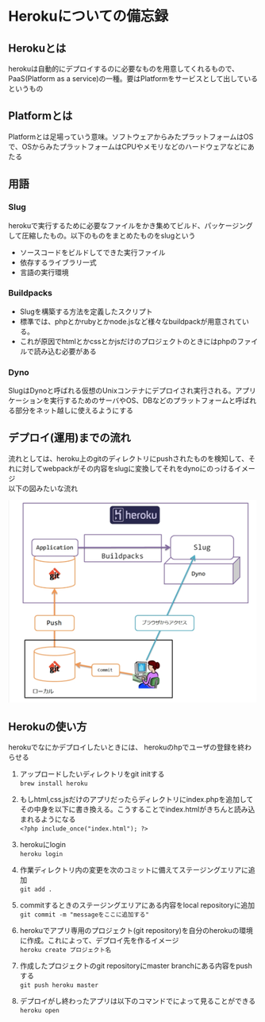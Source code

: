 # Herokuについての備忘録
## Herokuとは
herokuは自動的にデプロイするのに必要なものを用意してくれるもので、PaaS(Platform as a service)の一種。要はPlatformをサービスとして出しているというもの

## Platformとは
Platformとは足場っていう意味。ソフトウェアからみたプラットフォームはOSで、OSからみたプラットフォームはCPUやメモリなどのハードウェアなどにあたる

## 用語
### Slug
herokuで実行するために必要なファイルをかき集めてビルド、パッケージングして圧縮したもの。以下のものをまとめたものをslugという
- ソースコードをビルドしてできた実行ファイル
- 依存するライブラリ一式
- 言語の実行環境  
  

### Buildpacks
- Slugを構築する方法を定義したスクリプト
- 標準では、phpとかrubyとかnode.jsなど様々なbuildpackが用意されている。
- これが原因でhtmlとかcssとかjsだけのプロジェクトのときにはphpのファイルで読み込む必要がある

### Dyno
SlugはDynoと呼ばれる仮想のUnixコンテナにデプロイされ実行される。アプリケーションを実行するためのサーバやOS、DBなどのプラットフォームと呼ばれる部分をネット越しに使えるようにする

## デプロイ(運用)までの流れ
流れとしては、heroku上のgitのディレクトリにpushされたものを検知して、それに対してwebpackがその内容をslugに変換してそれをdynoにのっけるイメージ  
以下の図みたいな流れ  

<img src="heroku_structure.png" alt="図1" width=500px>

## Herokuの使い方
herokuでなにかデプロイしたいときには、
herokuのhpでユーザの登録を終わらせる

1. アップロードしたいディレクトリをgit initする  
`brew install heroku`

2. もしhtml,css,jsだけのアプリだったらディレクトリにindex.phpを追加してその中身を以下に書き換える。こうすることでindex.htmlがきちんと読み込まれるようになる  
`<?php include_once("index.html"); ?>`

3. herokuにlogin  
`heroku login`  

4. 作業ディレクトリ内の変更を次のコミットに備えてステージングエリアに追加  
`git add .`  

5. commitするときのステージングエリアにある内容をlocal repositoryに追加  
`git commit -m "messageをここに追加する"`  

6. herokuでアプリ専用のプロジェクト(git repository)を自分のherokuの環境に作成。これによって、デプロイ先を作るイメージ  
`heroku create プロジェクト名`  

7. 作成したプロジェクトのgit repositoryにmaster branchにある内容をpushする  
`git push heroku master`  

8. デプロイがし終わったアプリは以下のコマンドでによって見ることができる  
`heroku open`
